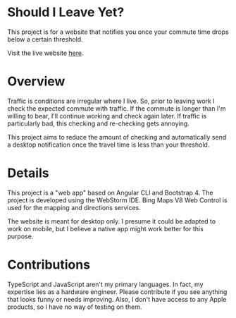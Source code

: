 # Should I Leave Yet?

This project is for a website that notifies you once your commute time drops
below a certain threshold.

Visit the live website [here](http://www.when-should-i-leave.com).

# Overview

Traffic is conditions are irregular where I live. So, prior to leaving work I
check the expected commute with traffic. If the commute is longer than I'm
willing to bear, I'll continue working and check again later. If traffic is
particularly bad, this checking and re-checking gets annoying.

This project aims to reduce the amount of checking and automatically send a
desktop notification once the travel time is less than your threshold.

# Details

This project is a "web app" based on Angular CLI and Bootstrap 4. The project is
developed using the WebStorm IDE. Bing Maps V8 Web Control is used for the
mapping and directions services.

The website is meant for desktop only. I presume it could be adapted to work on
mobile, but I believe a native app might work better for this purpose.

# Contributions

TypeScript and JavaScript aren't my primary languages. In fact, my expertise
lies as a hardware engineer. Please contribute if you see anything that looks
funny or needs improving. Also, I don't have access to any Apple products, so I
have no way of testing on them.
